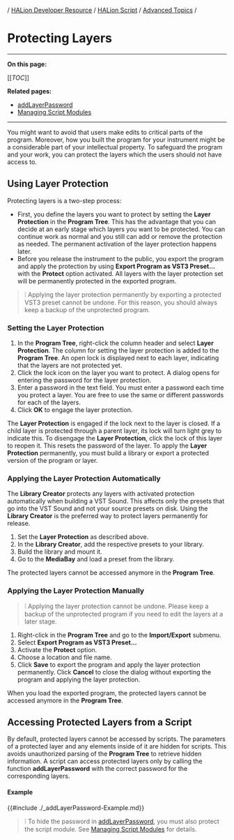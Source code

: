 / [HALion Developer Resource](../../HALion-Developer-Resource.md) / [HALion Script](./HALion-Script.md) / [Advanced Topics](./Advanced-Topics.md) /

# Protecting Layers

---

**On this page:**

[[_TOC_]]

**Related pages:**

* [addLayerPassword](./addLayerPassword.md)
* [Managing Script Modules](./Managing-Script-Modules.md)

---


You might want to avoid that users make edits to critical parts of the program. Moreover, how you built the program for your instrument might be a considerable part of your intellectual property. To safeguard the program and your work, you can protect the layers which the users should not have access to.

## Using Layer Protection

Protecting layers is a two-step process:

* First, you define the layers you want to protect by setting the **Layer Protection** in the **Program Tree**. This has the advantage that you can decide at an early stage which layers you want to be protected. You can continue work as normal and you still can add or remove the protection as needed. The permanent activation of the layer protection happens later.
* Before you release the instrument to the public, you export the program and apply the protection by using **Export Program as VST3 Preset...** with the **Protect** option activated. All layers with the layer protection set will be permanently protected in the exported program.

>&#10069; Applying the layer protection permanently by exporting a protected VST3 preset cannot be undone. For this reason, you should always keep a backup of the unprotected program.

### Setting the Layer Protection

1. In the **Program Tree**, right-click the column header and select **Layer Protection**. The column for setting the layer protection is added to the **Program Tree**. An open lock is displayed next to each layer, indicating that the layers are not protected yet.
1. Click the lock icon on the layer you want to protect. A dialog opens for entering the password for the layer protection.
1. Enter a password in the text field. You must enter a password each time you protect a layer. You are free to use the same or different passwords for each of the layers.
1. Click **OK** to engage the layer protection.

The **Layer Protection** is engaged if the lock next to the layer is closed. If a child layer is protected through a parent layer, its lock will turn light grey to indicate this. To disengage the **Layer Protection**, click the lock of this layer to reopen it. This resets the password of the layer. To apply the **Layer Protection** permanently, you must build a library or export a protected version of the program or layer.

### Applying the Layer Protection Automatically

The **Library Creator** protects any layers with activated protection automatically when building a VST Sound. This affects only the presets that go into the VST Sound and not your source presets on disk. Using the **Library Creator** is the preferred way to protect layers permanently for release.

1. Set the **Layer Protection** as described above.
1. In the **Library Creator**, add the respective presets to your library.
1. Build the library and mount it.
1. Go to the **MediaBay** and load a preset from the library.

The protected layers cannot be accessed anymore in the **Program Tree**.

### Applying the Layer Protection Manually

>&#10069; Applying the layer protection cannot be undone. Please keep a backup of the unprotected program if you need to edit the layers at a later stage.

1. Right-click in the **Program Tree** and go to the **Import/Export** submenu.
1. Select **Export Program as VST3 Preset...**
1. Activate the **Protect** option.
1. Choose a location and file name.
1. Click **Save** to export the program and apply the layer protection permanently. Click **Cancel** to close the dialog without exporting the program and applying the layer protection.

When you load the exported program, the protected layers cannot be accessed anymore in the **Program Tree**.

## Accessing Protected Layers from a Script

By default, protected layers cannot be accessed by scripts. The parameters of a protected layer and any elements inside of it are hidden for scripts. This avoids unauthorized parsing of the **Program Tree** to retrieve hidden information. A script can access protected layers only by calling the function **addLayerPassword** with the correct password for the corresponding layers.

#### Example

{{#include ./_addLayerPassword-Example.md}}

>&#10069; To hide the password in [addLayerPassword](./addLayerPassword.md), you must also protect the script module. See [Managing Script Modules](./Managing-Script-Modules.md) for details.
